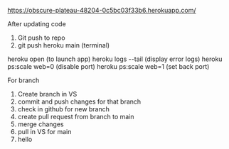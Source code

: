 https://obscure-plateau-48204-0c5bc03f33b6.herokuapp.com/

After updating code
1. Git push to repo
2. git push heroku main (terminal)

heroku open (to launch app)
heroku logs --tail (display error logs)
heroku ps:scale web=0 (disable port)
heroku ps:scale web=1 (set back port)

For branch
1. Create branch in VS
2. commit and push changes for that branch
3. check in github for new branch
4. create pull request from branch to main
5. merge changes
6. pull in VS for main
7. hello
